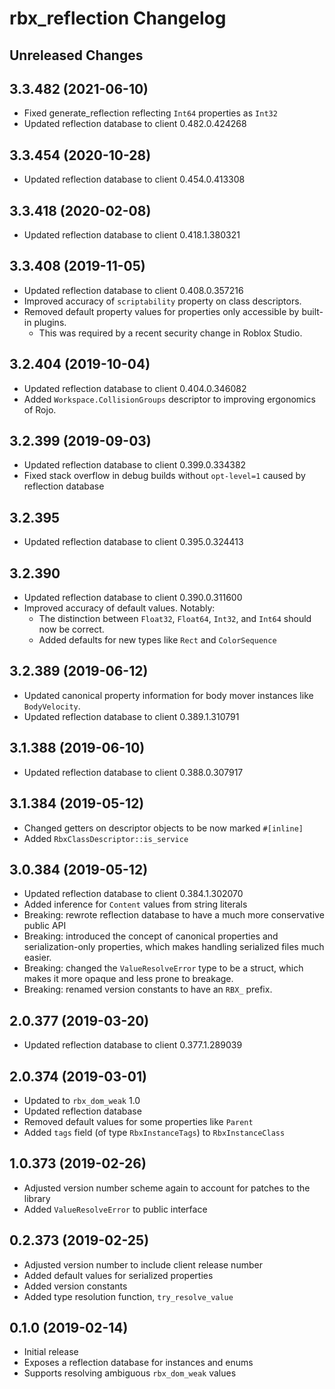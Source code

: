# rbx_reflection Changelog

## Unreleased Changes

## 3.3.482 (2021-06-10)
* Fixed generate_reflection reflecting `Int64` properties as `Int32`
* Updated reflection database to client 0.482.0.424268

## 3.3.454 (2020-10-28)
* Updated reflection database to client 0.454.0.413308

## 3.3.418 (2020-02-08)
* Updated reflection database to client 0.418.1.380321

## 3.3.408 (2019-11-05)
* Updated reflection database to client 0.408.0.357216
* Improved accuracy of `scriptability` property on class descriptors.
* Removed default property values for properties only accessible by built-in plugins.
	* This was required by a recent security change in Roblox Studio.

## 3.2.404 (2019-10-04)
* Updated reflection database to client 0.404.0.346082
* Added `Workspace.CollisionGroups` descriptor to improving ergonomics of Rojo.

## 3.2.399 (2019-09-03)
* Updated reflection database to client 0.399.0.334382
* Fixed stack overflow in debug builds without `opt-level=1` caused by reflection database

## 3.2.395
* Updated reflection database to client 0.395.0.324413

## 3.2.390
* Updated reflection database to client 0.390.0.311600
* Improved accuracy of default values. Notably:
	* The distinction between `Float32`, `Float64`, `Int32`, and `Int64` should now be correct.
	* Added defaults for new types like `Rect` and `ColorSequence`

## 3.2.389 (2019-06-12)
* Updated canonical property information for body mover instances like `BodyVelocity`.
* Updated reflection database to client 0.389.1.310791

## 3.1.388 (2019-06-10)
* Updated reflection database to client 0.388.0.307917

## 3.1.384 (2019-05-12)
* Changed getters on descriptor objects to be now marked `#[inline]`
* Added `RbxClassDescriptor::is_service`

## 3.0.384 (2019-05-12)
* Updated reflection database to client 0.384.1.302070
* Added inference for `Content` values from string literals
* Breaking: rewrote reflection database to have a much more conservative public API
* Breaking: introduced the concept of canonical properties and serialization-only properties, which makes handling serialized files much easier.
* Breaking: changed the `ValueResolveError` type to be a struct, which makes it more opaque and less prone to breakage.
* Breaking: renamed version constants to have an `RBX_` prefix.

## 2.0.377 (2019-03-20)
* Updated reflection database to client 0.377.1.289039

## 2.0.374 (2019-03-01)
* Updated to `rbx_dom_weak` 1.0
* Updated reflection database
* Removed default values for some properties like `Parent`
* Added `tags` field (of type `RbxInstanceTags`) to `RbxInstanceClass`

## 1.0.373 (2019-02-26)
* Adjusted version number scheme again to account for patches to the library
* Added `ValueResolveError` to public interface

## 0.2.373 (2019-02-25)
* Adjusted version number to include client release number
* Added default values for serialized properties
* Added version constants
* Added type resolution function, `try_resolve_value`

## 0.1.0 (2019-02-14)
* Initial release
* Exposes a reflection database for instances and enums
* Supports resolving ambiguous `rbx_dom_weak` values
